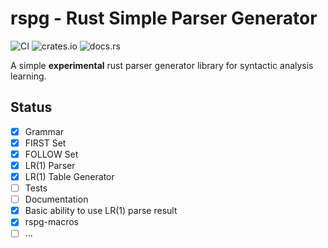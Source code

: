 # rspg - Rust Simple Parser Generator

![CI](https://github.com/linyinfeng/rspg/workflows/CI/badge.svg)
![crates.io](https://img.shields.io/crates/v/rspg.svg)
![docs.rs](https://docs.rs/rspg/badge.svg)

A simple **experimental** rust parser generator library for syntactic analysis learning.

## Status

- [x] Grammar
- [x] FIRST Set
- [x] FOLLOW Set
- [x] LR(1) Parser
- [x] LR(1) Table Generator
- [ ] Tests
- [ ] Documentation
- [x] Basic ability to use LR(1) parse result
- [x] rspg-macros
- [ ] ...
